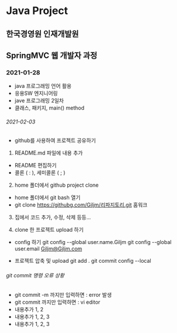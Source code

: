 # Java Project
## 한국경영원 인재개발원
## SpringMVC 웹 개발자 과정

### 2021-01-28

* java 프로그래밍 언어 활용
* 응용SW 엔지니어링
* jave 프로그래밍 2일차
* 클래스, 패키지, main()	method

###### 2021-02-03
* github를 사용하여 프로젝트 공유하기

1. README.md 파일에 내용 추가
* README 편집하기
* 콜론 ( : ), 세미콜론 ( ; )

2. home 폴더에서 github project clone
* home 폴더에서 git bash 열기
* git clone https://githubg.com/Giljm/리파지토리.git 홈워크

3. 집에서 코드 추가, 수정, 삭제 등등...

4. clone 한 프로젝트 upload 하기
* config 하기
	git config --global user.name.Giljm
	git config --global user.email Giljm@Giljm.com

* 프로젝트 압축 및 upload
	git add .
	git commit config --local 

###### git commit 명령 오류 상황
* git commit -m 까지만 입력하면 : error 발생
* git commit 까지만 입력하면 : vi editor
* 내용추가 1, 2
* 내용추가 1, 2, 3
* 내용추가 1, 2, 3